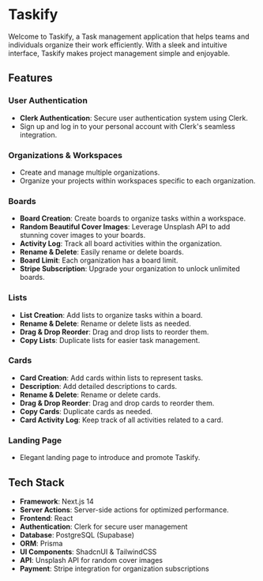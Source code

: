 # Taskify 

Welcome to Taskify, a Task management application that helps teams and individuals organize their work efficiently. With a sleek and intuitive interface, Taskify makes project management simple and enjoyable.

## Features

### User Authentication

- **Clerk Authentication**: Secure user authentication system using Clerk.
- Sign up and log in to your personal account with Clerk's seamless integration.

### Organizations & Workspaces

- Create and manage multiple organizations.
- Organize your projects within workspaces specific to each organization.

### Boards

- **Board Creation**: Create boards to organize tasks within a workspace.
- **Random Beautiful Cover Images**: Leverage Unsplash API to add stunning cover images to your boards.
- **Activity Log**: Track all board activities within the organization.
- **Rename & Delete**: Easily rename or delete boards.
- **Board Limit**: Each organization has a board limit.
- **Stripe Subscription**: Upgrade your organization to unlock unlimited boards.

### Lists

- **List Creation**: Add lists to organize tasks within a board.
- **Rename & Delete**: Rename or delete lists as needed.
- **Drag & Drop Reorder**: Drag and drop lists to reorder them.
- **Copy Lists**: Duplicate lists for easier task management.

### Cards

- **Card Creation**: Add cards within lists to represent tasks.
- **Description**: Add detailed descriptions to cards.
- **Rename & Delete**: Rename or delete cards.
- **Drag & Drop Reorder**: Drag and drop cards to reorder them.
- **Copy Cards**: Duplicate cards as needed.
- **Card Activity Log**: Keep track of all activities related to a card.

### Landing Page

- Elegant landing page to introduce and promote Taskify.

## Tech Stack

- **Framework**: Next.js 14
- **Server Actions**: Server-side actions for optimized performance.
- **Frontend**: React
- **Authentication**: Clerk for secure user management
- **Database**: PostgreSQL (Supabase)
- **ORM**: Prisma
- **UI Components**: ShadcnUI & TailwindCSS
- **API**: Unsplash API for random cover images
- **Payment**: Stripe integration for organization subscriptions
